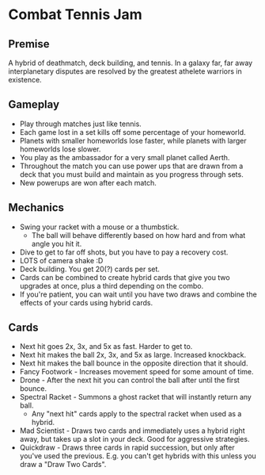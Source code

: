 # Combat Tennis Jam

## Premise

A hybrid of deathmatch, deck building, and tennis. In a galaxy far, far away interplanetary disputes are resolved by the greatest athelete warriors in existence.

## Gameplay

- Play through matches just like tennis.
- Each game lost in a set kills off some percentage of your homeworld.
- Planets with smaller homeworlds lose faster, while planets with larger homeworlds lose slower.
- You play as the ambassador for a very small planet called Aerth.
- Throughout the match you can use power ups that are drawn from a deck that you must build and maintain as you progress through sets.
- New powerups are won after each match.

## Mechanics

- Swing your racket with a mouse or a thumbstick.
	- The ball will behave differently based on how hard and from what angle you hit it.
- Dive to get to far off shots, but you have to pay a recovery cost.
- LOTS of camera shake :D
- Deck building. You get 20(?) cards per set.
- Cards can be combined to create hybrid cards that give you two upgrades at once, plus a third depending on the combo.
- If you're patient, you can wait until you have two draws and combine the effects of your cards using hybrid cards.

## Cards

- Next hit goes 2x, 3x, and 5x as fast. Harder to get to.
- Next hit makes the ball 2x, 3x, and 5x as large. Increased knockback.
- Next hit makes the ball bounce in the opposite direction that it should.
- Fancy Footwork - Increases movement speed for some amount of time.
- Drone - After the next hit you can control the ball after until the first bounce.
- Spectral Racket - Summons a ghost racket that will instantly return any ball.
	- Any "next hit" cards apply to the spectral racket when used as a hybrid.
- Mad Scientist - Draws two cards and immediately uses a hybrid right away, but takes up a slot in your deck. Good for aggressive strategies.
- Quickdraw - Draws three cards in rapid succession, but only after you've used the previous. E.g. you can't get hybrids with this unless you draw a "Draw Two Cards".
